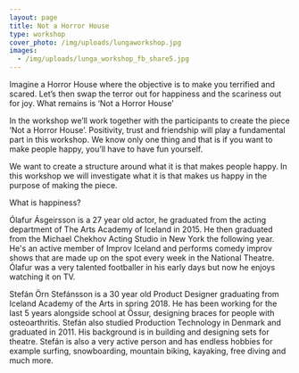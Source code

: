 ```yaml
---
layout: page
title: Not a Horror House
type: workshop
cover_photo: /img/uploads/lungaworkshop.jpg
images:
  - /img/uploads/lunga_workshop_fb_share5.jpg
---
```

Imagine a Horror House where the objective is to make you terrified and scared. Let’s then swap the terror out for happiness and the scariness out for joy. What remains is ‘Not a Horror House’

In the workshop we’ll work together with the participants to create the piece ‘Not a Horror House’. Positivity, trust and friendship will play a fundamental part in this workshop. We know only one thing and that is if you want to make people happy, you’ll have to have fun yourself.

We want to create a structure around what it is that makes people happy. In this workshop we will investigate what it is that makes us happy in the purpose of making the piece.

What is happiness?





Ólafur Ásgeirsson is a 27 year old actor, he graduated from the acting department of The Arts Academy of Iceland in 2015. He then graduated from the Michael Chekhov Acting Studio in New York the following year. He's an active member of Improv Iceland and performs comedy improv shows that are made up on the spot every week in the National Theatre. Ólafur was a very talented footballer in his early days but now he enjoys watching it on TV.



Stefán Örn Stefánsson is a 30 year old Product Designer graduating from Iceland Academy of the Arts in spring 2018. He has been working for the last 5 years alongside school at Össur, designing braces for people with osteoarthritis. Stefán also studied Production Technology in Denmark and graduated in 2011. His background is in building and designing sets for theatre. Stefán is also a very active person and has endless hobbies for example surfing, snowboarding, mountain biking, kayaking, free diving and much more.
